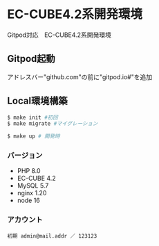 # EC-CUBE4.2系開発環境

Gitpod対応　EC-CUBE4.2系開発環境

## Gitpod起動
アドレスバー"github.com"の前に"gitpod.io#"を追加

## Local環境構築
```bash
$ make init #初回
$ make migrate #マイグレーション

$ make up # 開発時
```

### バージョン
- PHP 8.0
- EC-CUBE 4.2
- MySQL 5.7
- nginx 1.20
- node 16

### アカウント
```
初期 admin@mail.addr ／ 123123
```
